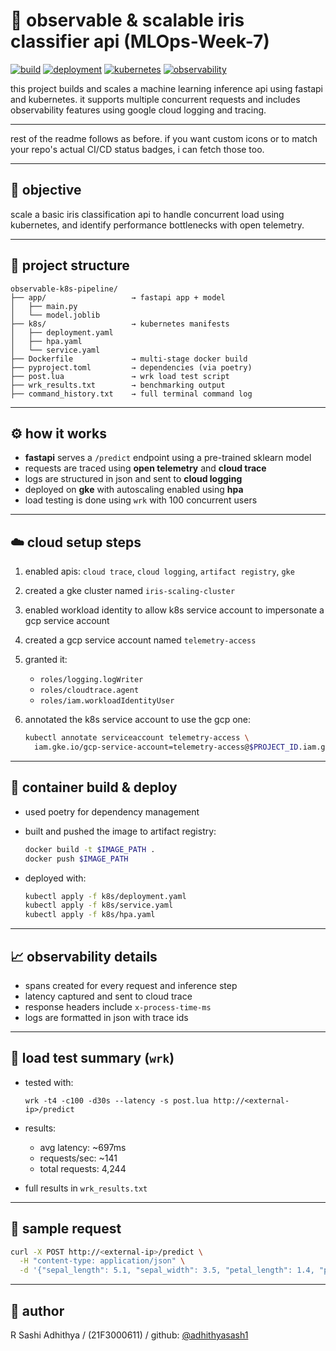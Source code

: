 # 🌸 observable & scalable iris classifier api (MLOps-Week-7)

[![build](https://img.shields.io/badge/build-passing-brightgreen)](https://github.com/adhithyasash1/observable-k8s-pipeline/actions)
[![deployment](https://img.shields.io/badge/deployment-live-blue)](http://34.55.215.228)
[![kubernetes](https://img.shields.io/badge/kubernetes-gke-success)](https://cloud.google.com/kubernetes-engine)
[![observability](https://img.shields.io/badge/observability-enabled-yellowgreen)](https://cloud.google.com/trace)

this project builds and scales a machine learning inference api using fastapi and kubernetes. it supports multiple concurrent requests and includes observability features using google cloud logging and tracing.

---

rest of the readme follows as before. if you want custom icons or to match your repo's actual CI/CD status badges, i can fetch those too.

---

## 🎯 objective

scale a basic iris classification api to handle concurrent load using kubernetes, and identify performance bottlenecks with open telemetry.

---

## 🧱 project structure

```
observable-k8s-pipeline/
├── app/                   → fastapi app + model
│   ├── main.py
│   └── model.joblib
├── k8s/                   → kubernetes manifests
│   ├── deployment.yaml
│   ├── hpa.yaml
│   └── service.yaml
├── Dockerfile             → multi-stage docker build
├── pyproject.toml         → dependencies (via poetry)
├── post.lua               → wrk load test script
├── wrk_results.txt        → benchmarking output
├── command_history.txt    → full terminal command log
```

---

## ⚙️ how it works

* **fastapi** serves a `/predict` endpoint using a pre-trained sklearn model
* requests are traced using **open telemetry** and **cloud trace**
* logs are structured in json and sent to **cloud logging**
* deployed on **gke** with autoscaling enabled using **hpa**
* load testing is done using `wrk` with 100 concurrent users

---

## ☁️ cloud setup steps

1. enabled apis: `cloud trace`, `cloud logging`, `artifact registry`, `gke`
2. created a gke cluster named `iris-scaling-cluster`
3. enabled workload identity to allow k8s service account to impersonate a gcp service account
4. created a gcp service account named `telemetry-access`
5. granted it:

   * `roles/logging.logWriter`
   * `roles/cloudtrace.agent`
   * `roles/iam.workloadIdentityUser`
6. annotated the k8s service account to use the gcp one:

   ```bash
   kubectl annotate serviceaccount telemetry-access \
     iam.gke.io/gcp-service-account=telemetry-access@$PROJECT_ID.iam.gserviceaccount.com
   ```

---

## 🐳 container build & deploy

* used poetry for dependency management
* built and pushed the image to artifact registry:

  ```bash
  docker build -t $IMAGE_PATH .
  docker push $IMAGE_PATH
  ```
* deployed with:

  ```bash
  kubectl apply -f k8s/deployment.yaml
  kubectl apply -f k8s/service.yaml
  kubectl apply -f k8s/hpa.yaml
  ```

---

## 📈 observability details

* spans created for every request and inference step
* latency captured and sent to cloud trace
* response headers include `x-process-time-ms`
* logs are formatted in json with trace ids

---

## 🧪 load test summary (`wrk`)

* tested with:

  ```
  wrk -t4 -c100 -d30s --latency -s post.lua http://<external-ip>/predict
  ```
* results:

  * avg latency: \~697ms
  * requests/sec: \~141
  * total requests: 4,244
* full results in `wrk_results.txt`

---

## 🔁 sample request

```bash
curl -X POST http://<external-ip>/predict \
  -H "content-type: application/json" \
  -d '{"sepal_length": 5.1, "sepal_width": 3.5, "petal_length": 1.4, "petal_width": 0.2}'
```

---

## 👤 author

R Sashi Adhithya /
(21F3000611) /
github: [@adhithyasash1](https://github.com/adhithyasash1)
